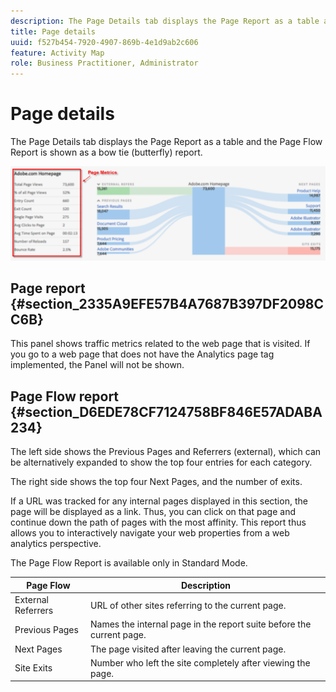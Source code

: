 ```yaml
---
description: The Page Details tab displays the Page Report as a table and the Page Flow Report is shown as a bow tie (butterfly) report.
title: Page details
uuid: f527b454-7920-4907-869b-4e1d9ab2c606
feature: Activity Map
role: Business Practitioner, Administrator
---
```


# Page details

The Page Details tab displays the Page Report as a table and the Page Flow Report is shown as a bow tie (butterfly) report.

 ![](assets/page_flow.png)

## Page report {#section_2335A9EFE57B4A7687B397DF2098CC6B}

This panel shows traffic metrics related to the web page that is visited. If you go to a web page that does not have the Analytics page tag implemented, the Panel will not be shown.

## Page Flow report {#section_D6EDE78CF7124758BF846E57ADABA234}

The left side shows the Previous Pages and Referrers (external), which can be alternatively expanded to show the top four entries for each category.

The right side shows the top four Next Pages, and the number of exits.

If a URL was tracked for any internal pages displayed in this section, the page will be displayed as a link. Thus, you can click on that page and continue down the path of pages with the most affinity. This report thus allows you to interactively navigate your web properties from a web analytics perspective.

The Page Flow Report is available only in Standard Mode.

|  **Page Flow** | **Description** |
|---|---|
|  External Referrers  | URL of other sites referring to the current page.  |
|  Previous Pages  | Names the internal page in the report suite before the current page.  |
|  Next Pages  | The page visited after leaving the current page.  |
|  Site Exits  | Number who left the site completely after viewing the page.  |

